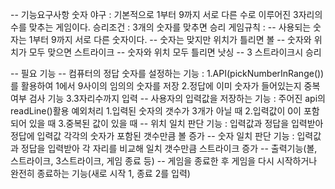 
-- 기능요구사항
숫자 야구 : 기본적으로 1부터 9까지 서로 다른 수로 이루어진 3자리의 수를 맞추는 게임이다.
승리조건 : 3개의 숫자를 맞추면 승리
게임규칙 : 
    -- 사용되는 숫자는 1부터 9까지 서로 다른 숫자이다.
    -- 숫자는 맞지만 위치가 틀리면 볼
    -- 숫자와 위치가 모두 맞으면 스트라이크
    -- 숫자와 위치 모두 틀리면 낫싱
    -- 3 스트라이크시 승리

-- 필요 기능
    -- 컴퓨터의 정답 숫자를 설정하는 기능 :  1.API(pickNumberInRange())를 활용하여 1에서 9사이의 임의의 숫자를 저장
                                    2.정답에 이미 숫자가 들어있는지 중복여부 검사 기능
                                    3.3자리수까지 입력
    -- 사용자의 입력값을 저장하는 기능 : 주어진 api의 readLine()활용
                                예외처리
                                1.입력된 숫자의 갯수가 3개가 아닐 때
                                2.입력값이 0이 포함되어 있을 때
                                3.중복된 값이 있을 때
    -- 위치 일치 판단 기능 : 입력값과 정답을 입력받아 정답에 입력값 각각의 숫자가 포함된 갯수만큼 볼 증가 
    -- 숫자 일치 판단 기능 : 입력값과 정답을 입력받아 각 자리를 비교해 일치 갯수만큼 스트라이크 증가
    -- 출력기능(볼, 스트라이크, 3스트라이크, 게임 종료 등)
    -- 게임을 종료한 후 게임을 다시 시작하거나 완전히 종료하는 기능(새로 시작 1, 종료 2를 입력)

